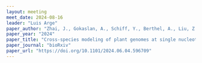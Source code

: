 ```yaml
---
layout: meeting
meet_date: 2024-08-16
leader: "Luis Arge"
paper_author: "Zhai, J., Gokaslan, A., Schiff, Y., Berthel, A., Liu, Z.-Y., Miller, Z. R., Scheben, A., Stitzer, M. C., Romay, M. C., Buckler, E. S., & Kuleshov, V."
paper_year: "2024"
paper_title: "Cross-species modeling of plant genomes at single nucleotide resolution using a pre-trained DNA language model"
paper_journal: "bioRxiv"
paper_url: "https://doi.org/10.1101/2024.06.04.596709"
---
```




